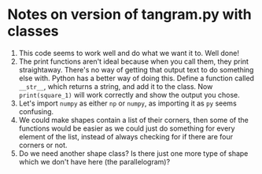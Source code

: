 Notes on version of tangram.py with classes
========

1. This code seems to work well and do what we want it to. Well done!
2. The print functions aren't ideal because when you call them, they print straightaway. There's no way of getting that output text to do something else with. Python has a better way of doing this. Define a function called `__str__`, which returns a string, and add it to the class. Now `print(square_1)` will work correctly and show the output you chose.
3. Let's import `numpy` as either `np` or `numpy`, as importing it as `py` seems confusing.
4. We could make shapes contain a list of their corners, then some of the functions would be easier as we could just do something for every element of the list, instead of always checking for if there are four corners or not.
5. Do we need another shape class? Is there just one more type of shape which we don't have here (the parallelogram)?